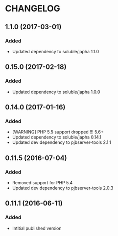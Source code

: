 # CHANGELOG

## 1.1.0 (2017-03-01)

### Added
- Updated dependency to soluble/japha 1.1.0


## 0.15.0 (2017-02-18)

### Added
- Updated dependency to soluble/japha 1.0.0


## 0.14.0 (2017-01-16)

### Added
- [WARNING] PHP 5.5 support dropped !!! 5.6+ 
- Updated dependency to soluble/japha 0.14.1
- Updated dev dependency to pjbserver-tools 2.1.1


## 0.11.5 (2016-07-04)

### Added

- Removed support for PHP 5.4
- Updated dev dependency to pjbserver-tools 2.0.3

## 0.11.1 (2016-06-11)

### Added

- Intitial published version
  